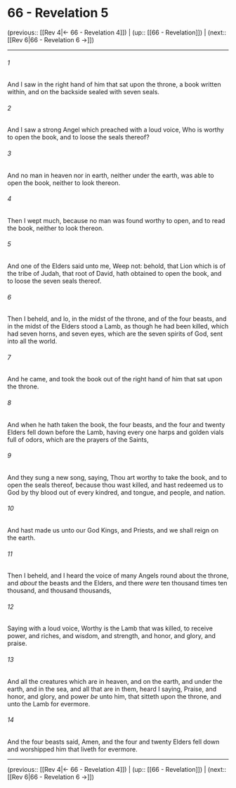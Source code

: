 # 66 - Revelation 5

(previous:: [[Rev 4|← 66 - Revelation 4]]) | (up:: [[66 - Revelation]]) | (next:: [[Rev 6|66 - Revelation 6 →]])

***


###### 1 
And I saw in the right hand of him that sat upon the throne, a book written within, and on the backside sealed with seven seals. 

###### 2 
And I saw a strong Angel which preached with a loud voice, Who is worthy to open the book, and to loose the seals thereof? 

###### 3 
And no man in heaven nor in earth, neither under the earth, was able to open the book, neither to look thereon. 

###### 4 
Then I wept much, because no man was found worthy to open, and to read the book, neither to look thereon. 

###### 5 
And one of the Elders said unto me, Weep not: behold, that Lion which is of the tribe of Judah, that root of David, hath obtained to open the book, and to loose the seven seals thereof. 

###### 6 
Then I beheld, and lo, in the midst of the throne, and of the four beasts, and in the midst of the Elders stood a Lamb, as though he had been killed, which had seven horns, and seven eyes, which are the seven spirits of God, sent into all the world. 

###### 7 
And he came, and took the book out of the right hand of him that sat upon the throne. 

###### 8 
And when he hath taken the book, the four beasts, and the four and twenty Elders fell down before the Lamb, having every one harps and golden vials full of odors, which are the prayers of the Saints, 

###### 9 
And they sung a new song, saying, Thou art worthy to take the book, and to open the seals thereof, because thou wast killed, and hast redeemed us to God by thy blood out of every kindred, and tongue, and people, and nation. 

###### 10 
And hast made us unto our God Kings, and Priests, and we shall reign on the earth. 

###### 11 
Then I beheld, and I heard the voice of many Angels round about the throne, and _about_ the beasts and the Elders, and there _were_ ten thousand times ten thousand, and thousand thousands, 

###### 12 
Saying with a loud voice, Worthy is the Lamb that was killed, to receive power, and riches, and wisdom, and strength, and honor, and glory, and praise. 

###### 13 
And all the creatures which are in heaven, and on the earth, and under the earth, and in the sea, and all that are in them, heard I saying, Praise, and honor, and glory, and power _be_ unto him, that sitteth upon the throne, and unto the Lamb for evermore. 

###### 14 
And the four beasts said, Amen, and the four and twenty Elders fell down and worshipped him that liveth for evermore.

***

(previous:: [[Rev 4|← 66 - Revelation 4]]) | (up:: [[66 - Revelation]]) | (next:: [[Rev 6|66 - Revelation 6 →]])
